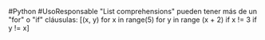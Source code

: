 #Python #UsoResponsable
"List comprehensions" pueden tener más de un "for" o "if" cláusulas: [(x, y) for x in range(5) for y in range (x + 2) if x != 3 if y != x]



